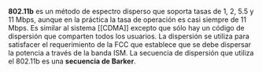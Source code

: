**802.11b** es un método de espectro disperso que soporta tasas de 1, 2, 5.5 y 11 Mbps, aunque en la práctica la tasa de operación es casi siempre de 11 Mbps. Es similar al sistema [[CDMA]] excepto que sólo hay un código de dispersión que comparten todos los usuarios. La dispersión se utiliza para satisfacer el requerimiento de la FCC que establece que se debe dispersar la potencia a través de la banda ISM. La secuencia de dispersión que utiliza el 802.11b es una **secuencia de Barker**.